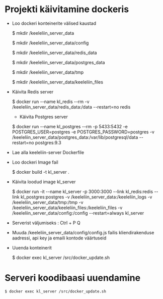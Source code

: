 # Projekti käivitamine dockeris

* Loo dockeri konteinerite välised kaustad
 
	$ mkdir /keeleliin_server_data

	$ mkdir /keeleliin_server_data/config

	$ mkdir /keeleliin_server_data/redis_data

	$ mkdir /keeleliin_server_data/postgres_data

	$ mkdir /keeleliin_server_data/tmp

	$ mkdir /keeleliin_server_data/keeleliin_files



* Käivita Redis server 

	$ docker run --name kl_redis --rm -v /keeleliin_server_data/redis_data:/data --restart=no redis

	* Käivita Postgres server

	$ docker run --name kl_postgres --rm -p 5433:5432 -e POSTGRES_USER=postgres -e POSTGRES_PASSWORD=postgres -v /keeleliin_server_data/postgres_data:/var/lib/postgresql/data --restart=no postgres:9.3



* Lae alla keeleliin-server Dockerfile

* Loo dockeri Image fail

	$  docker build -t kl_server .

* Käivita loodud image kl_server

	$ docker run -it --name kl_server -p 3000:3000 --link kl_redis:redis --link kl_postgres:postgres -v /keeleliin_server_data:/keeleliin_logs -v /keeleliin_server_data/tmp:/tmp -v /keeleliin_server_data/keeleliin_files:/keeleliin_files -v /keeleliin_server_data/config:/config --restart=always kl_server

* Serverist väljumiseks : Ctrl + P Q
	


* Muuda /keeleliin_server_data/config/config.js failis kliendirakenduse aadressi, api key ja emaili kontode väärtuseid


* Uuenda konteinerit

	$ docker exec kl_server /src/docker_update.sh


# Serveri koodibaasi uuendamine

	$ docker exec kl_server /src/docker_update.sh

